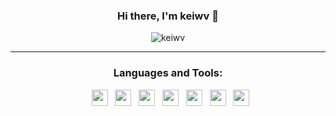 <div align="center">
<h3> Hi there, I'm <a>keiwv</a> 👋 </h3>

![keiwv](https://github.com/user-attachments/assets/61be83fc-8f20-4fff-94f9-adaaa6821ac9)

---

<h3>Languages and Tools:</h3>
<div>
  &nbsp;
  <a href="https://w3.org/html"><img src="https://skillicons.dev/icons?i=html" height="26" width="26"></a>
  &nbsp;
  <a href="https://w3schools.com/css"><img src="https://skillicons.dev/icons?i=css" height="26" width="26"></a>
  &nbsp;
  <a href="https://javascript.com"><img src="https://skillicons.dev/icons?i=javascript" height="26" width="26"></a>
  &nbsp;
  <a href="https://nodejs.org"><img src="https://skillicons.dev/icons?i=nodejs" height="26" width="26"></a>
  &nbsp;
  <a href="https://github.com/keiwv"><img src="https://skillicons.dev/icons?i=github" height="26" width="26"></a>
  &nbsp;
  <a><img src="https://skillicons.dev/icons?i=c" height="26" width="26"></a>
  &nbsp;
  <a"><img src="https://skillicons.dev/icons?i=cpp" height="26" width="26"></a>
</div>

</div>

